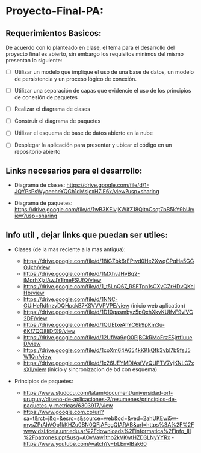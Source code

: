 # Proyecto-Final-PA:

## Requerimientos Basicos:

De acuerdo con lo planteado en clase, el tema para el desarrollo del proyecto final es abierto, sin embargo los requisitos mínimos del mismo presentan lo siguiente:

- [ ] Utilizar un modelo que implique el uso de una base de datos, un modelo de persistencia y un proceso lógico de conexión.

- [ ] Utilizar una separación de capas que evidencie el uso de los principios de cohesión de paquetes 

- [ ] Realizar el diagrama de clases

- [ ] Construir el diagrama de paquetes

- [ ] Utilizar el esquema de base de datos abierto en la nube

- [ ] Desplegar la aplicación para presentar y ubicar el código en un repositorio abierto

## Links necesarios para el desarrollo:

- Diagrama de clases: https://drive.google.com/file/d/1-JQYPsPsWyoeeheYQGh1dMsjcxH7iE6x/view?usp=sharing

- Diagrama de paquetes: https://drive.google.com/file/d/1wB3KEivjKWifZ18QltnCsqt7bB5kY9bU/view?usp=sharing

## Info util , dejar links que puedan ser utiles:

- Clases (de la mas reciente a la mas antigua):
  * https://drive.google.com/file/d/18iGZbk6rEPtvd0He2XwqCPqHa5GGOJxh/view
  * https://drive.google.com/file/d/1MXhvJHvBq2-iMcrhXjzlAwJYEmeFSUfQ/view
  * https://drive.google.com/file/d/1_t5LnQ67_RSFTpn1sCXyCZrHDvQKcIHb/view
  * https://drive.google.com/file/d/1NNC-GUiHeRdfnzvDQHpckB7KSVVVPVPE/view (inicio web aplication)
  * https://drive.google.com/file/d/1D10gasmbyz5pQxhXkvKUIfvF9viVC2DF/view
  * https://drive.google.com/file/d/1QUEIxeAhYC6k9pKm3u-6Kf7QQ8liDfX9/view
  * https://drive.google.com/file/d/12UfiVa9qO0PjBCkRMoFrzESjrtfIuueD/view
  * https://drive.google.com/file/d/1coXm64A654kKKkQfk3vbl7b9fsJ5W1Qn/view
  * https://drive.google.com/file/d/1x26UEYMDIAsfVyQUPTV7vjKNLC7xsXll/view (inicio y sincronizacion de bd con esquema)

- Principios de paquetes:
  - https://www.studocu.com/latam/document/universidad-ort-uruguay/diseno-de-aplicaciones-2/resumenes/principios-de-paquetes-y-metricas/6303917/view
  - https://www.google.com.co/url?sa=t&rct=j&q=&esrc=s&source=web&cd=&ved=2ahUKEwi5w-mysZPrAhVOp1kKHZu0BN0QFjAFegQIARAB&url=https%3A%2F%2Fwww.dsi.fceia.unr.edu.ar%2Fdownloads%2Finformatica%2Finfo_III%2Fpatrones.ppt&usg=AOvVaw1thp2kVKwtHZD3LNyYYRx
  -https://www.youtube.com/watch?v=bLEnvIBak60

